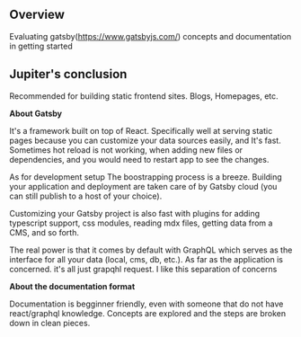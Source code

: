## Overview

Evaluating gatsby(https://www.gatsbyjs.com/) concepts and documentation in getting started

## Jupiter's conclusion

Recommended for building static frontend sites. Blogs, Homepages, etc.

**About Gatsby**

It's a framework built on top of React. Specifically well at serving static pages because you can customize your data sources easily, and It's fast. Sometimes hot reload is not working, when adding new files or dependencies, and you would need to restart app to see the changes.

As for development setup The boostrapping process is a breeze. Building your application and deployment are taken care of by Gatsby cloud (you can still publish to a host of your choice).

Customizing your Gatsby project is also fast with plugins for adding typescript support, css modules, reading mdx files, getting data from a CMS, and so forth.

The real power is that it comes by default with GraphQL which serves as the interface for all your data (local, cms, db, etc.). As far as the application is concerned. it's all just grapqhl request. I like this separation of concerns

**About the documentation format**

Documentation is begginner friendly, even with someone that do not have react/graphql knowledge. Concepts are explored and the steps are broken down in clean pieces.

